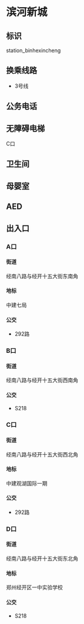 # 滨河新城

## 标识

station_binhexincheng

## 换乘线路

- 3号线

## 公务电话


## 无障碍电梯

C口

## 卫生间



## 母婴室



## AED



## 出入口

### A口

#### 街道

经南八路与经开十五大街东南角

#### 地标

中建七局

#### 公交

- 292路

### B口

#### 街道

经南八路与经开十五大街西南角

#### 公交

- S218

### C口

#### 街道

经南八路与经开十五大街西北角

#### 地标

中建观湖国际一期

#### 公交

- 292路

### D口

#### 街道

经南八路与经开十五大街东北角

#### 地标

郑州经开区一中实验学校

#### 公交

- S218